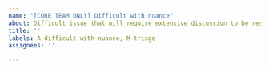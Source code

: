 ```yaml
---
name: "[CORE TEAM ONLY] Difficult with nuance"
about: Difficult issue that will require extensive discussion to be resolved.
title: ''
labels: A-difficult-with-nuance, M-triage
assignees: ''

---
```



